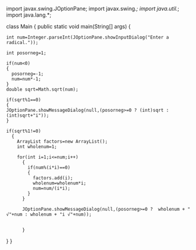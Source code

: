 import javax.swing.JOptionPane;
import javax.swing.*;
import java.util.*;
import java.lang.*;

class Main {
  public static void main(String[] args) {
    
    int num=Integer.parseInt(JOptionPane.showInputDialog("Enter a radical."));

    int posorneg=1;
    
    if(num<0)
    {
      posorneg=-1;
      num=num*-1;
    }
    double sqrt=Math.sqrt(num);

    if(sqrt%1==0)
    {
    JOptionPane.showMessageDialog(null,(posorneg>=0 ? (int)sqrt : (int)sqrt+"i"));
    }
    
    if(sqrt%1!=0)
      {
        ArrayList factors=new ArrayList();
        int wholenum=1;
        
        for(int i=1;i<=num;i++)
          {
            if(num%(i*i)==0)
            {
              factors.add(i);
              wholenum=wholenum*i;
              num=num/(i*i);
            }
          }

          JOptionPane.showMessageDialog(null,(posorneg>=0 ?  wholenum + " √"+num : wholenum + "i √"+num));

        
          }
    
  }
}
